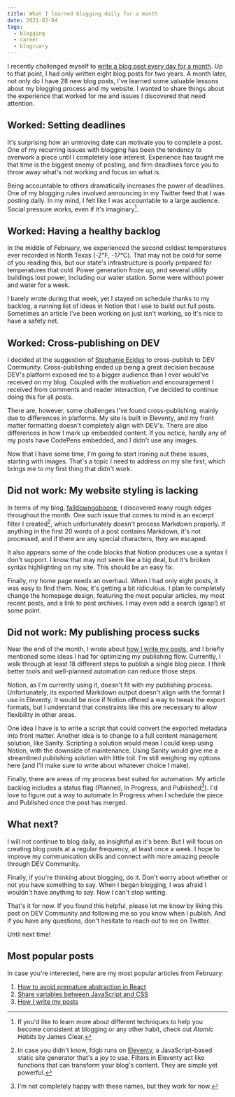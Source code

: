 ```yaml
---
title: What I learned blogging daily for a month
date: 2021-03-04
tags:
  - blogging
  - career
  - blogruary
---
```


I recently challenged myself to [write a blog post every day for a month](https://www.falldowngoboone.com/blog/blogruary-28-days-of-posting/). Up to that point, I had only written eight blog posts for two years. A month later, not only do I have 28 new blog posts, I've learned some valuable lessons about my blogging process and my website. I wanted to share things about the experience that worked for me and issues I discovered that need attention.

## Worked: Setting deadlines

It's surprising how an unmoving date can motivate you to complete a post. One of my recurring issues with blogging has been the tendency to overwork a piece until I completely lose interest. Experience has taught me that time is the biggest enemy of posting, and firm deadlines force you to throw away what's not working and focus on what is.

Being accountable to others dramatically increases the power of deadlines. One of my blogging rules involved announcing in my Twitter feed that I was posting daily. In my mind, I felt like I was accountable to a large audience. Social pressure works, even if it's imaginary[^pressure].

## Worked: Having a healthy backlog

In the middle of February, we experienced the second coldest temperatures ever recorded in North Texas (-2℉, -17℃). That may not be cold for some of you reading this, but our state's infrastructure is poorly prepared for temperatures that cold. Power generation froze up, and several utility buildings lost power, including our water station. Some were without power and water for a week.

I barely wrote during that week, yet I stayed on schedule thanks to my backlog, a running list of ideas in Notion that I use to build out full posts. Sometimes an article I've been working on just isn't working, so it's nice to have a safety net.

## Worked: Cross-publishing on DEV

I decided at the suggestion of [Stephanie Eckles](https://twitter.com/5t3ph) to cross-publish to DEV Community. Cross-publishing ended up being a great decision because DEV's platform exposed me to a bigger audience than I ever would've received on my blog. Coupled with the motivation and encouragement I received from comments and reader interaction, I've decided to continue doing this for all posts.

There are, however, some challenges I've found cross-publishing, mainly due to differences in platforms. My site is built in Eleventy, and my front matter formatting doesn't completely align with DEV's. There are also differences in how I mark up embedded content. If you notice, hardly any of my posts have CodePens embedded, and I didn't use any images.

Now that I have some time, I'm going to start ironing out these issues, starting with images. That's a topic I need to address on my site first, which brings me to my first thing that didn't work.

## Did not work: My website styling is lacking

In terms of my blog, [falldowngoboone](https://www.falldowngoboone.com), I discovered many rough edges throughout the month. One such issue that comes to mind is an excerpt filter I created[^filter], which unfortunately doesn't process Markdown properly. If anything in the first 20 words of a post contains Markdown, it's not processed, and if there are any special characters, they are escaped.

It also appears some of the code blocks that Notion produces use a syntax I don't support. I know that may not seem like a big deal, but it's broken syntax highlighting on my site. This should be an easy fix.

Finally, my home page needs an overhaul. When I had only eight posts, it was easy to find them. Now, it's getting a bit ridiculous. I plan to completely change the homepage design, featuring the most popular articles, my most recent posts, and a link to post archives. I may even add a search (gasp!) at some point.

## Did not work: My publishing process sucks

Near the end of the month, I wrote about [how I write my posts](https://www.falldowngoboone.com/blog/how-i-write-my-posts/), and I briefly mentioned some ideas I had for optimizing my publishing flow. Currently, I walk through at least 18 different steps to publish a single blog piece. I think better tools and well-planned automation can reduce those steps.

Notion, as I'm currently using it, doesn't fit with my publishing process. Unfortunately, its exported Markdown output doesn't align with the format I use in Eleventy. It would be nice if Notion offered a way to tweak the export formats, but I understand that constraints like this are necessary to allow flexibility in other areas.

One idea I have is to write a script that could convert the exported metadata into front matter. Another idea is to change to a full content management solution, like Sanity. Scripting a solution would mean I could keep using Notion, with the downside of maintenance. Using Sanity would give me a streamlined publishing solution with little toil. I'm still weighing my options here (and I'll make sure to write about whatever choice I make).

Finally, there are areas of my process best suited for automation. My article backlog includes a status flag (Planned, In Progress, and Published[^status]). I'd love to figure out a way to automate In Progress when I schedule the piece and Published once the post has merged.

## What next?

I will not continue to blog daily, as insightful as it's been. But I will focus on creating blog posts at a regular frequency, at least once a week. I hope to improve my communication skills and connect with more amazing people through DEV Community.

Finally, if you're thinking about blogging, do it. Don't worry about whether or not you have something to say. When I began blogging, I was afraid I wouldn't have anything to say. Now I can't stop writing.

That's it for now. If you found this helpful, please let me know by liking this post on DEV Community and following me so you know when I publish. And if you have any questions, don't hesitate to reach out to me on Twitter.

Until next time!

## Most popular posts

In case you're interested, here are my most popular articles from February:

1. [How to avoid premature abstraction in React](https://dev.to/falldowngoboone/how-to-avoid-premature-abstraction-in-react-5672)
2. [Share variables between JavaScript and CSS](https://dev.to/falldowngoboone/share-variables-between-javascript-and-css-5ad0)
3. [How I write my posts](https://dev.to/falldowngoboone/how-i-write-my-posts-4538)

[^pressure]: If you'd like to learn more about different techniques to help you become consistent at blogging or any other habit, check out *Atomic Habits* by James Clear.

[^filter]: In case you didn't know, fdgb runs on [Eleventy](https://www.11ty.dev), a JavaScript-based static site generator that's a joy to use. Filters in Eleventy act like functions that can transform your blog's content. They are simple yet powerful.

[^status]: I'm not completely happy with these names, but they work for now.